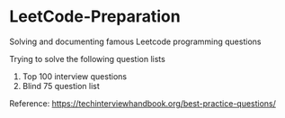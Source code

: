 # LeetCode-Preparation
Solving and documenting famous Leetcode programming questions

Trying to solve the following question lists
1. Top 100 interview questions
2. Blind 75 question list


Reference: https://techinterviewhandbook.org/best-practice-questions/
